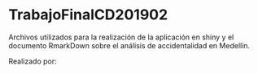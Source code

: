 # TrabajoFinalCD201902
Archivos utilizados para la realización de la aplicación en shiny y  el documento RmarkDown sobre el análisis de accidentalidad en Medellín.

Realizado por:


